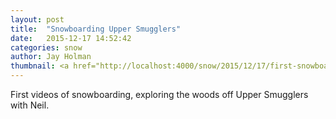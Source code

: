 ```yaml
---
layout: post
title:  "Snowboarding Upper Smugglers"
date:   2015-12-17 14:52:42
categories: snow
author: Jay Holman
thumbnail: <a href="http://localhost:4000/snow/2015/12/17/first-snowboarding.html"><img src="https://embed-ssl.wistia.com/deliveries/4e595101247a27b735a082e691629d16b4bb46a9.jpg?image_play_button=true&image_play_button_color=7b796ae0&image_crop_resized=450x253" alt="Stowe Snowboarding" width="75%" height="75%" /></a>
---
```

First videos of snowboarding, exploring the woods off Upper Smugglers with Neil.
<div>
<script charset="ISO-8859-1" src="//fast.wistia.com/assets/external/E-v1.js" async></script><div class="wistia_responsive_padding" style="padding:56.25% 0 28px 0;position:relative;"><div class="wistia_responsive_wrapper" style="height:100%;left:0;position:absolute;top:0;width:100%;"><div class="wistia_embed wistia_async_x8limh6a4b videoFoam=true" style="height:100%;width:100%">&nbsp;</div></div></div>
</div>

